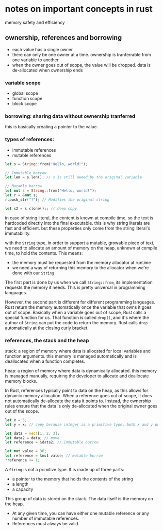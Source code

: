 # notes on important concepts in rust

memory safety and efficiency

## ownership, references and borrowing

* each value has a single owner
* there can only be one owner at a time. ownership is tranferrable from one variable to another
* when the owner goes out of scope, the value will be dropped. data is de-allocated when ownership ends

### variable scope

* global scope
* function scope
* block scope

### borrowing: sharing data without ownership tranferred

this is basically creating a pointer to the value.

### types of references:

* immutable references
* mutable references

```rust
let s = String::from("Hello, world!");

// Immutable borrow
let len = s.len(); // s is still owned by the original variable

// Mutable borrow
let mut s = String::from("Hello, world!");
let r = &mut s;
r.push_str("!"); // Modifies the original string

let s2 = s.clone();; // deep copy
```

in case of string literal, the content is known at compile time, so the text is hardcoded directly into the final executable. this is why string literals are fast and efficient. but these properties only come from the string literal's immutability. 

with the ```String``` type, in order to support a mutable, growable piece of text, we need to allocate an amount of memory on the heap, unknown at compile time, to hold the contents. This means:

* the memory must be requested from the memory allocator at runtime
* we need a way of returning this memory to the allocator when we're done with our ```String```

The first part is done by us when we call ```String::from```, its implementation requests the memory it needs. This is pretty universal in programming languages.

However, the second part is different for different programming languages. Rust return the memory automatically once the variable that owns it goes out of scope. Basically when a variable goes out of scope, Rust calls a special function for us. That function is called ```drop()```, and it's where the author of ```String``` can put the code to return the memory. Rust calls ```drop``` automatically at the closing curly bracket.


### references, the stack and the heap

stack: a region of memory where data is allocated for local variables and function arguments. this memory is managed automatically and is deallocated when a function completes.

heap: a region of memory where data is dynamically allocated. this memory is managed manually, requiring the developer to allocate and deallocate memory blocks.

In Rust, references typically point to data on the heap, as this allows for dynamic memory allocation. When a reference goes out of scope, it does not automatically de-allocate the data it points to. Instead, the ownership rules ensure that the data is only de-allocated when the original owner goes out of the scope.

```rust
let x = 5;
let y = x; // copy because integer is a primitive type, both x and y pushed to stack

let data = vec![1, 2, 3];
let data2 = data; // move
let reference = &data2; // Immutable borrow

let mut value = 36;
let reference = &mut value; // mutable borrow
*reference += 1;
```

A ```String``` is not a primitive type. It is made up of three parts:

* a pointer to the memory that holds the contents of the string
* a length
* a capacity

This group of data is stored on the stack. The data itself is the memory on the heap.

* At any given time, you can have either one mutable reference or any number of immutable references.
* References must always be valid.

